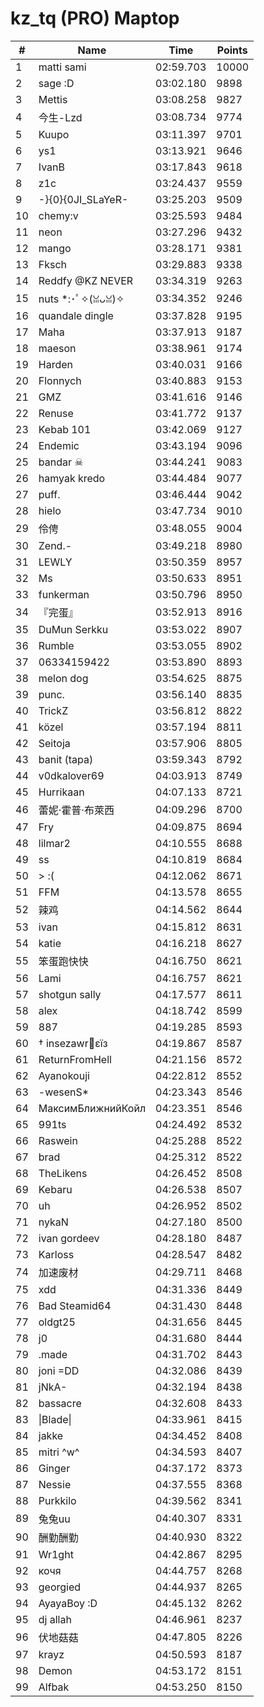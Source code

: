 # kz_tq (PRO) Maptop

|  # | Name | Time | Points |
|-------------- | -------------- | -------------- | -------------- | 
| 1 | matti sami | 02:59.703 | 10000 | 
| 2 | sage :D | 03:02.180 | 9898 | 
| 3 | Mettis | 03:08.258 | 9827 | 
| 4 | 今生-Lzd | 03:08.734 | 9774 | 
| 5 | Kuupo | 03:11.397 | 9701 | 
| 6 | ys1 | 03:13.921 | 9646 | 
| 7 | IvanB | 03:17.843 | 9618 | 
| 8 | z1c | 03:24.437 | 9559 | 
| 9 | -}{0}{0JI_SLaYeR- | 03:25.203 | 9509 | 
| 10 | chemy:v | 03:25.593 | 9484 | 
| 11 | neon | 03:27.296 | 9432 | 
| 12 | mango | 03:28.171 | 9381 | 
| 13 | Fksch | 03:29.883 | 9338 | 
| 14 | Reddfy @KZ NEVER | 03:34.319 | 9263 | 
| 15 | nuts *:･ﾟ✧(ꈍᴗꈍ)✧ | 03:34.352 | 9246 | 
| 16 | quandale dingle | 03:37.828 | 9195 | 
| 17 | Maha | 03:37.913 | 9187 | 
| 18 | maeson | 03:38.961 | 9174 | 
| 19 | Harden | 03:40.031 | 9166 | 
| 20 | Flonnych | 03:40.883 | 9153 | 
| 21 | GMZ | 03:41.616 | 9146 | 
| 22 | Renuse | 03:41.772 | 9137 | 
| 23 | Kebab 101 | 03:42.069 | 9127 | 
| 24 | Endemic | 03:43.194 | 9096 | 
| 25 | bandar ☠ | 03:44.241 | 9083 | 
| 26 | hamyak kredo | 03:44.484 | 9077 | 
| 27 | puff. | 03:46.444 | 9042 | 
| 28 | hielo | 03:47.734 | 9010 | 
| 29 | 伶俜 | 03:48.055 | 9004 | 
| 30 | Zend.- | 03:49.218 | 8980 | 
| 31 | LEWLY | 03:50.359 | 8957 | 
| 32 | Ms | 03:50.633 | 8951 | 
| 33 | funkerman | 03:50.796 | 8950 | 
| 34 | 『完蛋』 | 03:52.913 | 8916 | 
| 35 | DuMun Serkku | 03:53.022 | 8907 | 
| 36 | Rumble | 03:53.055 | 8902 | 
| 37 | 06334159422 | 03:53.890 | 8893 | 
| 38 | melon dog | 03:54.625 | 8875 | 
| 39 | punc. | 03:56.140 | 8835 | 
| 40 | TrickZ | 03:56.812 | 8822 | 
| 41 | közel | 03:57.194 | 8811 | 
| 42 | Seitoja | 03:57.906 | 8805 | 
| 43 | banit (tapa) | 03:59.343 | 8792 | 
| 44 | v0dkalover69 | 04:03.913 | 8749 | 
| 45 | Hurrikaan | 04:07.133 | 8721 | 
| 46 | 蕾妮·霍普·布萊西 | 04:09.296 | 8700 | 
| 47 | Fry | 04:09.875 | 8694 | 
| 48 | lilmar2 | 04:10.555 | 8688 | 
| 49 | ss | 04:10.819 | 8684 | 
| 50 | > :( | 04:12.062 | 8671 | 
| 51 | FFM | 04:13.578 | 8655 | 
| 52 | 辣鸡 | 04:14.562 | 8644 | 
| 53 | ivan | 04:15.812 | 8631 | 
| 54 | katie | 04:16.218 | 8627 | 
| 55 | 笨蛋跑快快 | 04:16.750 | 8621 | 
| 56 | Lami | 04:16.757 | 8621 | 
| 57 | shotgun sally | 04:17.577 | 8611 | 
| 58 | alex | 04:18.742 | 8599 | 
| 59 | 887 | 04:19.285 | 8593 | 
| 60 | † insezawr🖤εїз | 04:19.867 | 8587 | 
| 61 | ReturnFromHell | 04:21.156 | 8572 | 
| 62 | Ayanokouji | 04:22.812 | 8552 | 
| 63 | -wesenS* | 04:23.343 | 8546 | 
| 64 | МаксимБлижнийКойл | 04:23.351 | 8546 | 
| 65 | 991ts | 04:24.492 | 8532 | 
| 66 | Raswein | 04:25.288 | 8522 | 
| 67 | brad | 04:25.312 | 8522 | 
| 68 | TheLikens | 04:26.452 | 8508 | 
| 69 | Kebaru | 04:26.538 | 8507 | 
| 70 | uh | 04:26.952 | 8502 | 
| 71 | nykaN | 04:27.180 | 8500 | 
| 72 | ivan gordeev | 04:28.180 | 8487 | 
| 73 | Karloss | 04:28.547 | 8482 | 
| 74 | 加速废材 | 04:29.711 | 8468 | 
| 75 | xdd | 04:31.336 | 8449 | 
| 76 | Bad Steamid64 | 04:31.430 | 8448 | 
| 77 | oldgt25 | 04:31.656 | 8445 | 
| 78 | j0 | 04:31.680 | 8444 | 
| 79 | .made | 04:31.702 | 8443 | 
| 80 | joni =DD | 04:32.086 | 8439 | 
| 81 | jNkA- | 04:32.194 | 8438 | 
| 82 | bassacre | 04:32.608 | 8433 | 
| 83 | \|Blade\| | 04:33.961 | 8415 | 
| 84 | jakke | 04:34.452 | 8408 | 
| 85 | mitri ^w^ | 04:34.593 | 8407 | 
| 86 | Ginger | 04:37.172 | 8373 | 
| 87 | Nessie | 04:37.555 | 8368 | 
| 88 | Purkkilo | 04:39.562 | 8341 | 
| 89 | 兔兔uu | 04:40.307 | 8331 | 
| 90 | 酬勤酬勤 | 04:40.930 | 8322 | 
| 91 | Wr1ght | 04:42.867 | 8295 | 
| 92 | кочя | 04:44.757 | 8268 | 
| 93 | georgied | 04:44.937 | 8265 | 
| 94 | AyayaBoy :D | 04:45.132 | 8262 | 
| 95 | dj allah | 04:46.961 | 8237 | 
| 96 | 伏地菇菇 | 04:47.805 | 8226 | 
| 97 | krayz | 04:50.593 | 8187 | 
| 98 | Demon | 04:53.172 | 8151 | 
| 99 | Alfbak | 04:53.250 | 8150 | 

